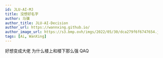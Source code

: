 ```yaml
---
id: JLU-AI-MJ
title: 没想好名字
author: 马骥
author_title: JLU-AI-Decision
author_url: https://wannxing.github.io/
author_image_url: https://s3.bmp.ovh/imgs/2022/05/30/dca279f6f6747654.jpg
tags: [Ai, WanXing]
---
```


好想变成大佬
为什么楼上和楼下那么强 QAQ